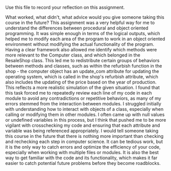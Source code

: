 Use this file to record your reflection on this assignment. 

What worked, what didn't, what advice would you give someone taking this course in the future?
This assignment was a very helpful way for me to understand the differences between procedural and object oriented programming. It was simple enough in terms of the logical outputs, which helped me to modify each area of the program to work in an object oriented environment without modifying the actual functionality of the program. Having a clear framework also allowed me identify which methods were more relevant to the Computer class, and which belonged in the ResaleShop class. This led me to redistribute certain groups of behaviors between methods and classes, such as within the refurbish function in the shop - the computer object has an update_com attribute for updating the operating system, which is called in the shop's refurbish attribute, which also includes the updating of the price based on the year of production. This reflects a more realistic simulation of the given situation. 
I found that this task forced me to repeatedly review each line of my code in each module to avoid any contradictions or repetitive behaviors, as many of my errors stemmed from the interaction between modules. I struggled initially with understanding how to interact with objects of a class, especially when calling or modifying them in other modules. I often came up with null values or undefined variables in this process, but I think that pushed me to be more vigilant with crosschecking my code and ensuring that each attribute and variable was being referenced appropriately.
I would tell someone taking this course in the future that there is nothing more important than checking and rechecking each step in computer science. It can be tedious work, but it is the only way to catch errors and optimize the efficiency of your code, especially when working with multiple files or modules. It is also the best way to get familiar with the code and its functionality, which makes it far easier to catch potential future problems before they become roadblocks. 